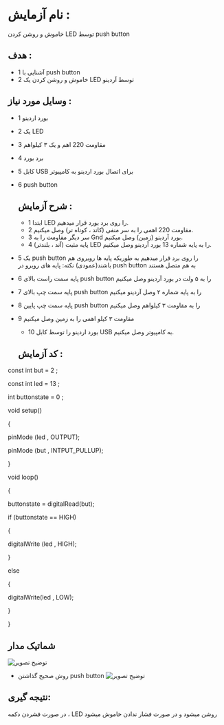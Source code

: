 
# نام آزمایش :
خاموش و روشن کردن LED توسط push button 

## هدف :
* 1 آشنایی با push button
* 2 خاموش و روشن کردن یک LED توسط آردینو


## وسایل مورد نیاز :
* 1 بورد اردینو
* 2 یک LED
* 3 مقاومت 220 اهم و یک ۳ کیلواهم
* 4 برد بورد
* 5 کابل  USB  برای اتصال بورد اردینو به کامپیوتر
* 6 push button 


  ## شرح آزمایش :
  * 1 ابتدا LED را روی برد بورد قرار میدهیم.
  * 2 مقاومت 220 اهمی را به سر منفی (کاتد ، کوتاه تر) وصل میکنیم.
  * 3 سر دیگر مقاومت را به Gnd بورد آردینو (زمین) وصل میکنیم.
  * 4 پایه مثبت (آند ، بلندتر) LED را به پایه شماره 13 بورد آردینو وصل میکنیم.
* 5 یک push button را روی برد قرار میدهیم به طوریکه پایه ها روبروی هم باشند(عمودی)
نکته: پایه های روبرو در push button به هم متصل هستند
* 6  پایه سمت راست بالای push button را به ۵ ولت در بورد آردینو وصل میکنیم
* 7 پایه سمت چپ بالای push button را به پایه شماره ۲ وصل آردینو میکنیم
* 8 پایه سمت چپ پایین push button را به مقاومت ۳ کیلواهم وصل میکنیم 
* 9 مقاومت ۳ کیلو اهمی را به زمین وصل میکنیم 
  * 10 بورد اردینو را توسط کابل  USB  به کامپیوتر وصل میکنیم.

 
  ## کد آزمایش :
const  int but = 2 ;

const  int led = 13 ;

int buttonstate = 0 ;
  
void setup() 

{

pinMode (led , OUTPUT);

pinMode (but , INTPUT_PULLUP);

}

void loop() 

{

buttonstate = digitalRead(but);

if (buttonstate == HIGH)

{

digitalWrite (led , HIGH);

}

else

{

digitalWrite(led , LOW);

}

}



## شماتیک مدار
![توضیح تصویر]()


* روش صحیح گذاشتن push button 
![توضیح تصویر]()
 
  
## نتیجه گیری: 
در صورت فشردن دکمه ، LED روشن میشود و در صورت فشار ندادن خاموش میشود
